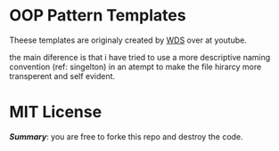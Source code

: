 # OOP Pattern Templates
Theese templates are originaly created by [WDS](https://www.youtube.com/@WebDevSimplified) over at youtube.

the main diference is that i have tried to use a more descriptive naming convention (ref: singelton) in an atempt to 
make the file hirarcy more transperent and self evident. 

# MIT License
***Summary***: you are free to forke this repo and destroy the code.
